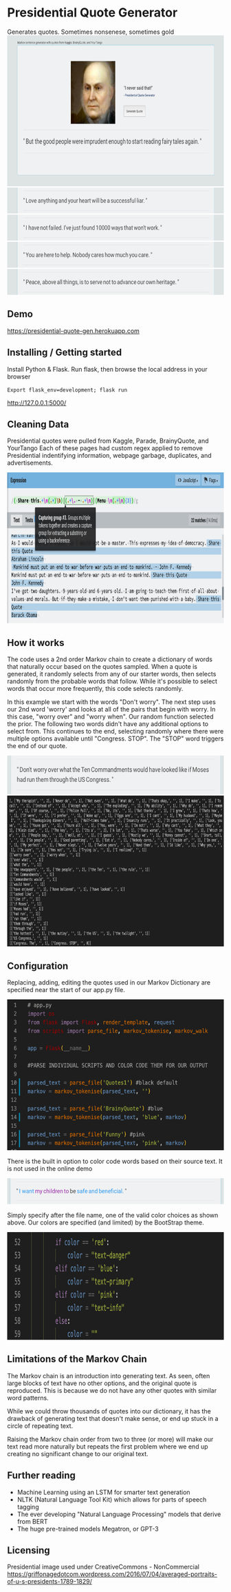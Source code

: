 # Presidential Quote Generator
Generates quotes. Sometimes nonsenese, sometimes gold
<img src="https://github.com/Genji-MS/Presidential-QuoteGen/blob/main/static/demo.png" height="350"> 
<img src="https://github.com/Genji-MS/Presidential-QuoteGen/blob/main/static/quote1.png" height="60">
<img src="https://github.com/Genji-MS/Presidential-QuoteGen/blob/main/static/quote2.png" height="60">
<img src="https://github.com/Genji-MS/Presidential-QuoteGen/blob/main/static/quote3.png" height="60">
<img src="https://github.com/Genji-MS/Presidential-QuoteGen/blob/main/static/quote4.png" height="60">



## Demo
https://presidential-quote-gen.herokuapp.com


## Installing / Getting started
Install Python & Flask. Run flask, then browse the local address in your browser 

```shell
Export flask_env=development; flask run
```
http://127.0.0.1:5000/



## Cleaning Data
Presidential quotes were pulled from Kaggle, Parade, BrainyQuote, and YourTango
Each of these pages had custom regex applied to remove Presidential indentifying information, webpage garbage, duplicates, and advertisements.

<img src="https://github.com/Genji-MS/Presidential-QuoteGen/blob/main/static/regex.png" height="350"> 



## How it works
The code uses a 2nd order Markov chain to create a dictionary of words that naturally occur based on the quotes sampled. When a quote is generated, it randomly selects from any of our starter words, then selects randomly from the probable words that follow. While it's possible to select words that occur more frequently, this code selects randomly.

In this example we start with the words "Don't worry". The next step uses our 2nd word 'worry' and looks at all of the pairs that begin with worry. In this case, "worry over" and "worry when". Our random function selected the prior. The following two words didn't have any additional options to select from. This continues to the end, selecting randomly where there were multiple options available until "Congress. STOP". The "STOP" word triggers the end of our quote.

<img src="https://github.com/Genji-MS/Presidential-QuoteGen/blob/main/static/dictionary_walk.png" height="90"> 
<img src="https://github.com/Genji-MS/Presidential-QuoteGen/blob/main/static/dictionary.png" height="350"> 


## Configuration
Replacing, adding, editing the quotes used in our Markov Dictionary are specified near the start of our app.py file.

<img src="https://github.com/Genji-MS/Presidential-QuoteGen/blob/main/static/colorcoded_code.png" height="350">

There is the built in option to color code words based on their source text. It is not used in the online demo

<img src="https://github.com/Genji-MS/Presidential-QuoteGen/blob/main/static/colorcoded.png" height="60">

Simply specify after the file name, one of the valid color choices as shown above. Our colors are specified (and limited) by the BootStrap theme.

<img src="https://github.com/Genji-MS/Presidential-QuoteGen/blob/main/static/colorcoded_color.png" height="250"> 


## Limitations of the Markov Chain
The Markov chain is an introduction into generating text. As seen, often large blocks of text have no other options, and the original quote is reproduced. This is because we do not have any other quotes with similar word patterns. 

While we could throw thousands of quotes into our dictionary, it has the drawback of generating text that doesn't make sense, or end up stuck in a circle of repeating text.

Raising the Markov chain order from two to three (or more) will make our text read more naturally but repeats the first problem where we end up creating no significant change to our original text.


## Further reading
- Machine Learning using an LSTM for smarter text generation
- NLTK (Natural Language Tool Kit) which allows for parts of speech tagging
- The ever developing "Natural Language Processing" models that derive from BERT
- The huge pre-trained models Megatron, or GPT-3


## Licensing
Presidential image used under CreativeCommons - NonCommercial
https://griffonagedotcom.wordpress.com/2016/07/04/averaged-portraits-of-u-s-presidents-1789-1829/